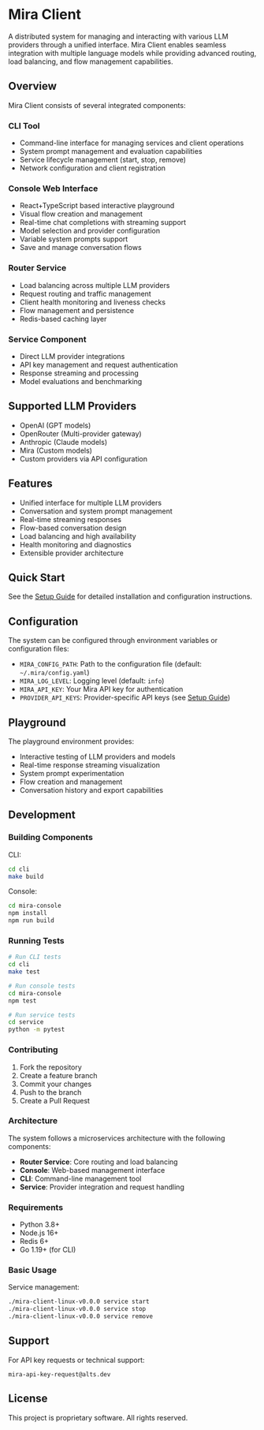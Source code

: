 # Mira Client

A distributed system for managing and interacting with various LLM providers through a unified interface. Mira Client enables seamless integration with multiple language models while providing advanced routing, load balancing, and flow management capabilities.

## Overview

Mira Client consists of several integrated components:

### CLI Tool

- Command-line interface for managing services and client operations
- System prompt management and evaluation capabilities
- Service lifecycle management (start, stop, remove)
- Network configuration and client registration

### Console Web Interface

- React+TypeScript based interactive playground
- Visual flow creation and management
- Real-time chat completions with streaming support
- Model selection and provider configuration
- Variable system prompts support
- Save and manage conversation flows

### Router Service

- Load balancing across multiple LLM providers
- Request routing and traffic management
- Client health monitoring and liveness checks
- Flow management and persistence
- Redis-based caching layer

### Service Component

- Direct LLM provider integrations
- API key management and request authentication
- Response streaming and processing
- Model evaluations and benchmarking

## Supported LLM Providers

- OpenAI (GPT models)
- OpenRouter (Multi-provider gateway)
- Anthropic (Claude models)
- Mira (Custom models)
- Custom providers via API configuration

## Features

- Unified interface for multiple LLM providers
- Conversation and system prompt management
- Real-time streaming responses
- Flow-based conversation design
- Load balancing and high availability
- Health monitoring and diagnostics
- Extensible provider architecture

## Quick Start

See the [Setup Guide](SETUP.md) for detailed installation and configuration instructions.

## Configuration

The system can be configured through environment variables or configuration files:

- `MIRA_CONFIG_PATH`: Path to the configuration file (default: `~/.mira/config.yaml`)
- `MIRA_LOG_LEVEL`: Logging level (default: `info`)
- `MIRA_API_KEY`: Your Mira API key for authentication
- `PROVIDER_API_KEYS`: Provider-specific API keys (see [Setup Guide](SETUP.md))

## Playground

The playground environment provides:

- Interactive testing of LLM providers and models
- Real-time response streaming visualization
- System prompt experimentation
- Flow creation and management
- Conversation history and export capabilities

## Development

### Building Components

CLI:

```bash
cd cli
make build
```

Console:

```bash
cd mira-console
npm install
npm run build
```

### Running Tests

```bash
# Run CLI tests
cd cli
make test

# Run console tests
cd mira-console
npm test

# Run service tests
cd service
python -m pytest
```

### Contributing

1. Fork the repository
2. Create a feature branch
3. Commit your changes
4. Push to the branch
5. Create a Pull Request

### Architecture

The system follows a microservices architecture with the following components:

- **Router Service**: Core routing and load balancing
- **Console**: Web-based management interface
- **CLI**: Command-line management tool
- **Service**: Provider integration and request handling

### Requirements

- Python 3.8+
- Node.js 16+
- Redis 6+
- Go 1.19+ (for CLI)

### Basic Usage

Service management:

```bash
./mira-client-linux-v0.0.0 service start
./mira-client-linux-v0.0.0 service stop
./mira-client-linux-v0.0.0 service remove
```

## Support

For API key requests or technical support:

```
mira-api-key-request@alts.dev
```

## License

This project is proprietary software. All rights reserved.
